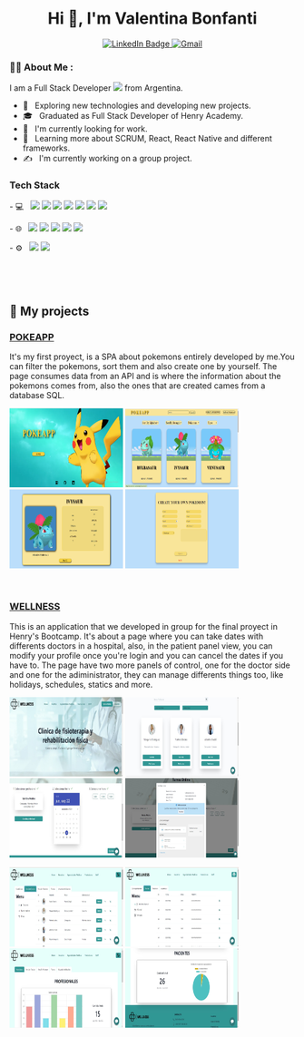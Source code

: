 

<div id="header" align="center">
  <h1 align="center">Hi 👋, I'm Valentina Bonfanti</h1>
  <div id="badges">
    <a href="https://www.linkedin.com/in/valentina-bonfanti-1a7048213/">
      <img src="https://img.shields.io/badge/LinkedIn-blue?style=for-the-badge&logo=linkedin&logoColor=white" alt="LinkedIn Badge"/>
    </a>
   <a  href="mailto:bonfantivalentina30@gmail.com" target="blank">
   <img src="https://img.shields.io/static/v1?style=for-the-badge&message=Gmail&color=EA4335&logo=Gmail&logoColor=FFFFFF&label=" alt="Gmail"/>
   </a>
   </div>
 </div>
  
 
  
  
### :man_technologist: About Me :
  I am a Full Stack Developer <img src="https://media.giphy.com/media/WUlplcMpOCEmTGBtBW/giphy.gif" width="30"> from Argentina.
  
- 🤔 &nbsp; Exploring new technologies and developing new projects.
- 🎓 &nbsp; Graduated as Full Stack Developer of Henry Academy.
- 💼 &nbsp; I'm currently looking for work.
- 🌱 &nbsp; Learning more about SCRUM, React, React Native and different frameworks.
- ✍️ &nbsp; I'm currently working on a group project.
<h3>Tech Stack</h3>

<p>
- 💻 &nbsp;
  <img src="https://img.shields.io/badge/JavaScript-323330?style=for-the-badge&logo=javascript&logoColor=F7DF1E" />
  <img src="https://img.shields.io/badge/React-20232A?style=for-the-badge&logo=react&logoColor=61DAFB" />
  <img src="https://img.shields.io/badge/HTML5-E34F26?style=for-the-badge&logo=html5&logoColor=white" />
  <img src="https://img.shields.io/badge/CSS3-1572B6?style=for-the-badge&logo=css3&logoColor=white" />
  <img src="https://img.shields.io/badge/Visual_Studio_Code-0078D4?style=for-the-badge&logo=visual%20studio%20code&logoColor=white" />
  <img src="https://camo.githubusercontent.com/9be161579f0737f301d45929820470e22ad2af41a92524b150dca40fce3c765d/68747470733a2f2f696d672e736869656c64732e696f2f7374617469632f76313f7374796c653d666f722d7468652d6261646765266d6573736167653d4368616b72612b554926636f6c6f723d333139373935266c6f676f3d4368616b72612b5549266c6f676f436f6c6f723d464646464646266c6162656c3d" />
  <img src="https://img.shields.io/badge/Vercel-1572B6?style=for-the-badge&logo=vercel&logoColor=white" />
</p>


 <p>
 - 🌐 &nbsp;
  <img src="https://img.shields.io/badge/Express-00000F?style=for-the-badge&logo=express&logoColor=white" />
  <img src="https://img.shields.io/badge/Node.js-339933?style=for-the-badge&logo=nodedotjs&logoColor=white" />
  <img src="https://img.shields.io/badge/PostgreSQL-316192?style=for-the-badge&logo=postgresql&logoColor=white" />
  <img src="https://img.shields.io/badge/Postman-E34F26?style=for-the-badge&logo=postman&logoColor=white" />
  <img src="https://img.shields.io/badge/Heroku-563D7C?style=for-the-badge&logo=heroku&logoColor=white" />
</p>
<p>
- ⚙️ &nbsp;
<img src="https://camo.githubusercontent.com/42acc7ee3a18313a065e672e0835729edf3361dedb045d6c3cf8821fe30a1c2d/68747470733a2f2f696d672e736869656c64732e696f2f7374617469632f76313f7374796c653d666f722d7468652d6261646765266d6573736167653d47697426636f6c6f723d463035303332266c6f676f3d476974266c6f676f436f6c6f723d464646464646266c6162656c3d" />
<img src="https://camo.githubusercontent.com/cca71357fe98ec5f8cd6ebab9044ad2901f4b64ebda379ac81608ed9f1caa1a0/68747470733a2f2f696d672e736869656c64732e696f2f7374617469632f76313f7374796c653d666f722d7468652d6261646765266d6573736167653d47697448756226636f6c6f723d313831373137266c6f676f3d476974487562266c6f676f436f6c6f723d464646464646266c6162656c3d" />
</p>
<br>

&nbsp;

## :pushpin: My projects

<a href="https://pi-pokemon-six.vercel.app/" target="_blank" rel="noreferrer"><h3>POKEAPP</h3></a>
<p>It's my first proyect, is a SPA about pokemons entirely developed by me.You can filter the pokemons, sort them and also create one by yourself. The page consumes data from an API and is where the information about the pokemons comes from, also the ones that are created cames from a database SQL.</p>
<p>
  <a><img src="img/PORTADA PI.png" height="140" width="200"></a>
  <a><img src="img/homePi.png" height="140" width="200"></a>
  <a><img src="img/detailPi.png" height="140" width="200"></a>
  <a><img src="img/formPi.png" height="140" width="200"></a>
  
</p>

<br>

<a href="https://pf-wellness-iota.vercel.app/" target="_blank" rel="noreferrer"><h3>WELLNESS</h3></a>
<p>This is an application that we developed in group for the final proyect in Henry's Bootcamp. It's about a page where you can take dates with differents doctors in a hospital, also, in the patient panel view, you can modify your profile once you're login and you can cancel the dates if you have to. The page have two more panels of control, one for the doctor side and one for the adiministrator, they can manage differents things too, like holidays, schedules, statics and more. </p>
<p>
  <a><img src="img/PF-HOME.jpeg" height="140" width="200"></a>
  <a><img src="img/PF-DOCTORESHOME.jpeg" height="140" width="200"></a>
  <a><img src="img/PF-TURNERO.jpeg" height="140" width="200"></a>
  <a><img src="img/PF- PLATAFORMAPAGO.jpeg" height="140" width="200"></a>
  
</p>
<p>
  <a><img src="img/PF-DOCOTORES.jpeg" height="140" width="200"></a>
  <a><img src="img/PF-TURNOSPENDIENTES.jpeg" height="140" width="200"></a>
  <a><img src="img/PF- STATS1.jpeg" height="140" width="200"></a>
  <a><img src="img/PF-STATS2.jpeg" height="140" width="200"></a>
  
</p>
